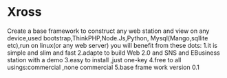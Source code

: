 Xross
=====

  Create a base framework to construct any web station and view on any device,used bootstrap,ThinkPHP,Node.Js,Python,
Mysql(Mango,sqllite etc),run on linux(or any web server)
  you will benefit from these dots:
  1.it is simple and slim and fast
  2.adapte to build Web 2.0 and SNS and EBusiness station with a demo
  3.easy to install ,just one-key
  4.free to all usings:commercial ,none commercial 
  5.base frame work version 0.1
